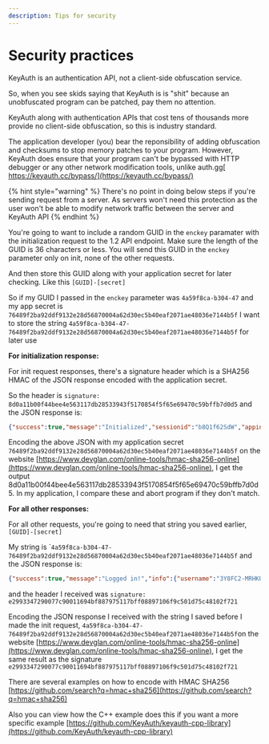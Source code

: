 ```yaml
---
description: Tips for security
---
```


# Security practices

KeyAuth is an authentication API, not a client-side obfuscation service.

So, when you see skids saying that KeyAuth is is "shit" because an unobfuscated program can be patched, pay them no attention.

KeyAuth along with authentication APIs that cost tens of thousands more provide no client-side obfuscation, so this is industry standard.&#x20;



The application developer (you) bear the reponsibility of adding obfuscation and checksums to stop memory patches to your program. However, KeyAuth does ensure that your program can't be bypassed with HTTP debugger or any other network modification tools, unlike auth.gg[ https://keyauth.cc/bypass/](https://keyauth.cc/bypass/)

{% hint style="warning" %}
There's no point in doing below steps if you're sending request from a server. As servers won't need this protection as the user won't be able to modify network traffic between the server and KeyAuth API
{% endhint %}

You're going to want to include a random GUID in the `enckey` paramater with the initialization request to the 1.2 API endpoint. Make sure the length of the GUID is 36 characters or less. You will send this GUID in the `enckey` parameter only on init, none of the other requests.

And then store this GUID along with your application secret for later checking. Like this `[GUID]-[secret]`

So if my GUID I passed in the `enckey` parameter was `4a59f8ca-b304-47` and my app secret is `76489f2ba92ddf9132e28d56870004a62d30ec5b40eaf2071ae48036e7144b5f` I want to store the string `4a59f8ca-b304-47-76489f2ba92ddf9132e28d56870004a62d30ec5b40eaf2071ae48036e7144b5f` for later use



**For initialization response:**

For init request responses, there's a signature header which is a SHA256 HMAC of the JSON response encoded with the application secret.

So the header is `signature: 8d0a11b00f44bee4e563117db28533943f5170854f5f65e69470c59bffb7d0d5` and the JSON response is:

```json
{"success":true,"message":"Initialized","sessionid":"b8Q1f62SdW","appinfo":{"numUsers":"6","numOnlineUsers":"120","numKeys":"1533","version":"1.0","customerPanelLink":"https:\/\/localhost\/panel\/wnelson03\/test\/"}}
```

Encoding the above JSON with my application secret `76489f2ba92ddf9132e28d56870004a62d30ec5b40eaf2071ae48036e7144b5f` on the website [https://www.devglan.com/online-tools/hmac-sha256-online](https://www.devglan.com/online-tools/hmac-sha256-online), I get the output 8d0a11b00f44bee4e563117db28533943f5170854f5f65e69470c59bffb7d0d5. In my application, I compare these and abort program if they don't match.

**For all other responses:**

For all other requests, you're going to need that string you saved earlier, `[GUID]-[secret]`

My string is \``4a59f8ca-b304-47-76489f2ba92ddf9132e28d56870004a62d30ec5b40eaf2071ae48036e7144b5f` and the JSON response is:

```json
{"success":true,"message":"Logged in!","info":{"username":"3Y8FC2-MRHKUO-U9RH8I-GNHD2U-THK4X8-PW584D","subscriptions":[{"subscription":"default","key":"3Y8FC2-MRHKUO-U9RH8I-GNHD2U-THK4X8-PW584D","expiry":"1659657607"},{"subscription":"default","key":null,"expiry":"1659749662"}],"ip":"::1","hwid":null,"createdate":"1659225608","lastlogin":"1659363059"}}
```

and the header I received was `signature: e2993347290077c90011694bf887975117bff08897106f9c501d75c48102f721`

Encoding the JSON response I received with the string I saved before I made the init request, `4a59f8ca-b304-47-76489f2ba92ddf9132e28d56870004a62d30ec5b40eaf2071ae48036e7144b5f`on the website [https://www.devglan.com/online-tools/hmac-sha256-online](https://www.devglan.com/online-tools/hmac-sha256-online), I get the same result as the signature `e2993347290077c90011694bf887975117bff08897106f9c501d75c48102f721`



There are several examples on how to encode with HMAC SHA256 [https://github.com/search?q=hmac+sha256](https://github.com/search?q=hmac+sha256)

Also you can view how the C++ example does this if you want a more specific example [https://github.com/KeyAuth/keyauth-cpp-library](https://github.com/KeyAuth/keyauth-cpp-library)
